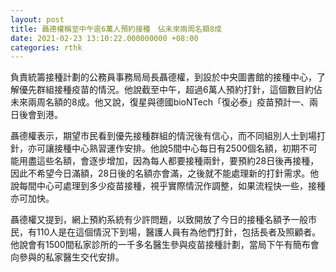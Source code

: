 ```yaml
---
layout: post
title: 聶德權稱至中午逾6萬人預約接種　佔未來兩周名額8成
date: 2021-02-23 13:10:22.000000000 +08:00
categories: rthk
---
```


負責統籌接種計劃的公務員事務局局長聶德權，到設於中央圖書館的接種中心，了解優先群組接種疫苗的情況。他說截至中午，超過6萬人預約打針，這個數目約佔未來兩周名額的8成。他又說，復星與德國bioNTech「復必泰」疫苗預計一、兩日後會到港。

聶德權表示，期望市民看到優先接種群組的情況後有信心，而不同組別人士到場打針，亦可讓接種中心熟習運作安排。他說5間中心每日有2500個名額，初期不可能用盡這些名額，會逐步增加，因為每人都要接種兩針，要預約28日後再接種，因此不希望今日滿額，28日後的名額亦會滿，之後就不能處理新的打針需求。他說每間中心可處理到多少疫苗接種，視乎實際情況作調整，如果流程快一些，接種亦可加快。

聶德權又提到，網上預約系統有少許問題，以致開放了今日的接種名額予一般市民，有110人是在這個情況下到場，醫護人員有為他們打針，包括長者及照顧者。他說會有1500間私家診所的一千多名醫生參與疫苗接種計劃，當局下午有簡布會向參與的私家醫生交代安排。
